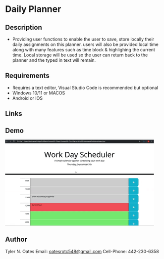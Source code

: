 # Daily Planner

## Description
* Providing user functions to enable the user to save, store locally their daily assignments on this planner. users will also be provided local time along with many features such as time block & highlighing the current time. Local storage will be used so the user can return back to the planner and the typed in text will remain.

## Requirements
* Requires a text editor, Visual Studio Code is recommended but optional
* Windows 10/11 or MACOS
* Android or IOS

## Links

## Demo
![Daily-Planner](Assets/05-third-party-apis-homework-demo.gif)

## Author
Tyler N. Oates
Email: oatesrotc548@gmail.com
Cell-Phone: 442-230-6358
